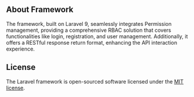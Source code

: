 ## About Framework

The framework, built on Laravel 9, seamlessly integrates Permission management, providing a comprehensive RBAC solution that covers functionalities like login, registration, and user management. Additionally, it offers a RESTful response return format, enhancing the API interaction experience.
## License

The Laravel framework is open-sourced software licensed under the [MIT license](https://opensource.org/licenses/MIT).
